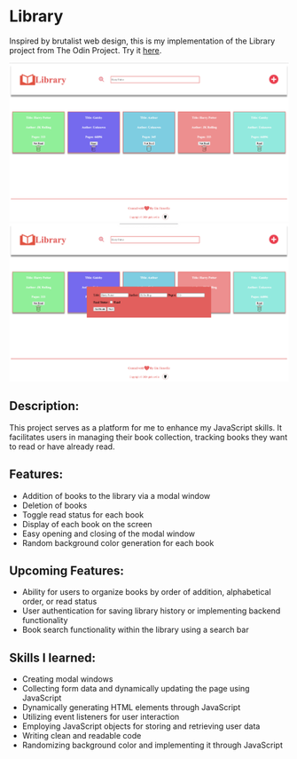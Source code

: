 # Library

Inspired by brutalist web design, this is my implementation of the Library project from The Odin Project. Try it [here](https://giahenville.github.io/Library/).

<img src="./img/demo1.png" alt="Demo image for library" width="600px">
<img src="./img/demo2.png" alt="Demo image for library" width="600px">

## Description:

This project serves as a platform for me to enhance my JavaScript skills. It facilitates users in managing their book collection, tracking books they want to read or have already read.

## Features:

* Addition of books to the library via a modal window
* Deletion of books
* Toggle read status for each book
* Display of each book on the screen
* Easy opening and closing of the modal window
* Random background color generation for each book

## Upcoming Features:

* Ability for users to organize books by order of addition, alphabetical order, or read status
* User authentication for saving library history or implementing backend functionality
* Book search functionality within the library using a search bar

## Skills I learned:

* Creating modal windows
* Collecting form data and dynamically updating the page using JavaScript
* Dynamically generating HTML elements through JavaScript
* Utilizing event listeners for user interaction
* Employing JavaScript objects for storing and retrieving user data
* Writing clean and readable code
* Randomizing background color and implementing it through JavaScript
